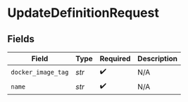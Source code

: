 # UpdateDefinitionRequest


## Fields

| Field              | Type               | Required           | Description        |
| ------------------ | ------------------ | ------------------ | ------------------ |
| `docker_image_tag` | *str*              | :heavy_check_mark: | N/A                |
| `name`             | *str*              | :heavy_check_mark: | N/A                |